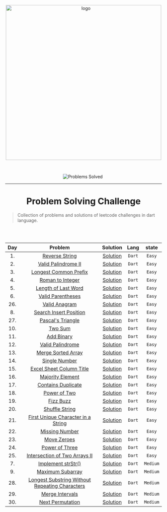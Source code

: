 <p align="center">
<a href="https://leetcode.com/MZzzNn/">
<img src="https://assets.leetcode.com/static_assets/public/webpack_bundles/images/logo-dark.e99485d9b.svg" width="500" alt="logo"></a>
</p>

[//]: # (<img src="https://badges.frapsoft.com/os/v2/open-source.svg?v=103" alt="Open Source Love">)

<br/>

<p align="center">
<img src="https://img.shields.io/badge/Problems%20Solved-30-sucess.svg" alt="Problems Solved">
<img src="https://img.shields.io/badge/Language-Dart-blue.svg" alt="">
</p>


---
<h1 align="center">Problem Solving Challenge</h1> 

> Collection of problems and solutions of leetcode challenges in dart language.


<br/><br/>                                                     


| Day |                                                             Problem                                                             |                                        Solution                                         |  Lang  |  state   |
|:---:|:-------------------------------------------------------------------------------------------------------------------------------:|:---------------------------------------------------------------------------------------:|:------:|:--------:|
| 1.  |                                 [Reverse String](https://leetcode.com/problems/reverse-string/)                                 | [Solution](https://github.com/mazen-mo7amed/30-Day-Challenge/blob/main/lib/day_1.dart)  | `Dart` |  `Easy`  |
| 2.  |                            [Valid Palindrome II](https://leetcode.com/problems/valid-palindrome-ii/)                            | [Solution](https://github.com/mazen-mo7amed/30-Day-Challenge/blob/main/lib/day_2.dart)  | `Dart` |  `Easy`  |
| 3.  |                          [Longest Common Prefix](https://leetcode.com/problems/longest-common-prefix/)                          | [Solution](https://github.com/mazen-mo7amed/30-Day-Challenge/blob/main/lib/day_3.dart)  | `Dart` |  `Easy`  |
| 4.  |                               [Roman to Integer](https://leetcode.com/problems/roman-to-integer/)                               | [Solution](https://github.com/mazen-mo7amed/30-Day-Challenge/blob/main/lib/day_4.dart)  | `Dart` |  `Easy`  |
| 5.  |                            [Length of Last Word](https://leetcode.com/problems/length-of-last-word/)                            | [Solution](https://github.com/mazen-mo7amed/30-Day-Challenge/blob/main/lib/day_5.dart)  | `Dart` |  `Easy`  |                                                                                 |                                                                                         |        |
| 6.  |                              [Valid Parentheses](https://leetcode.com/problems/valid-parentheses/)                              | [Solution](https://github.com/mazen-mo7amed/30-Day-Challenge/blob/main/lib/day_6.dart)  | `Dart` |  `Easy`  |
| 26. |                                  [Valid Anagram](https://leetcode.com/problems/valid-anagram/)                                  | [Solution](https://github.com/mazen-mo7amed/30-Day-Challenge/blob/main/lib/day_26.dart) | `Dart` |  `Easy`  |
| 8.  |                         [Search Insert Position](https://leetcode.com/problems/search-insert-position/)                         | [Solution](https://github.com/mazen-mo7amed/30-Day-Challenge/blob/main/lib/day_8.dart)  | `Dart` |  `Easy`  |
| 27. |                              [Pascal's Triangle](https://leetcode.com/problems/pascals-triangle/)                               | [Solution](https://github.com/mazen-mo7amed/30-Day-Challenge/blob/main/lib/day_27.dart) | `Dart` |  `Easy`  |
| 10. |                                        [Two Sum](https://leetcode.com/problems/two-sum/)                                        | [Solution](https://github.com/mazen-mo7amed/30-Day-Challenge/blob/main/lib/day_10.dart) | `Dart` |  `Easy`  |
| 11. |                                     [Add Binary](https://leetcode.com/problems/add-binary/)                                     | [Solution](https://github.com/mazen-mo7amed/30-Day-Challenge/blob/main/lib/day_11.dart) | `Dart` |  `Easy`  |
| 12. |                               [Valid Palindrome](https://leetcode.com/problems/valid-palindrome/)                               | [Solution](https://github.com/mazen-mo7amed/30-Day-Challenge/blob/main/lib/day_12.dart) | `Dart` |  `Easy`  |
| 13. |                             [Merge Sorted Array](https://leetcode.com/problems/merge-sorted-array/)                             | [Solution](https://github.com/mazen-mo7amed/30-Day-Challenge/blob/main/lib/day_13.dart) | `Dart` |  `Easy`  |
| 14. |                                  [Single Number](https://leetcode.com/problems/single-number/)                                  | [Solution](https://github.com/mazen-mo7amed/30-Day-Challenge/blob/main/lib/day_14.dart) | `Dart` |  `Easy`  |
| 15. |                       [Excel Sheet Column Title](https://leetcode.com/problems/excel-sheet-column-title/)                       | [Solution](https://github.com/mazen-mo7amed/30-Day-Challenge/blob/main/lib/day_15.dart) | `Dart` |  `Easy`  |
| 16. |                               [Majority Element](https://leetcode.com/problems/majority-element/)                               | [Solution](https://github.com/mazen-mo7amed/30-Day-Challenge/blob/main/lib/day_16.dart) | `Dart` |  `Easy`  |
| 17. |                             [Contains Duplicate](https://leetcode.com/problems/contains-duplicate/)                             | [Solution](https://github.com/mazen-mo7amed/30-Day-Challenge/blob/main/lib/day_17.dart) | `Dart` |  `Easy`  |
| 18. |                                   [Power of Two](https://leetcode.com/problems/power-of-two/)                                   | [Solution](https://github.com/mazen-mo7amed/30-Day-Challenge/blob/main/lib/day_18.dart) | `Dart` |  `Easy`  |
| 19. |                                      [Fizz Buzz](https://leetcode.com/problems/fizz-buzz/)                                      | [Solution](https://github.com/mazen-mo7amed/30-Day-Challenge/blob/main/lib/day_19.dart) | `Dart` |  `Easy`  |
| 20. |                                 [Shuffle String](https://leetcode.com/problems/shuffle-string/)                                 | [Solution](https://github.com/mazen-mo7amed/30-Day-Challenge/blob/main/lib/day_20.dart) | `Dart` |  `Easy`  |
| 21. |             [First Unique Character in a String](https://leetcode.com/problems/first-unique-character-in-a-string/)             | [Solution](https://github.com/mazen-mo7amed/30-Day-Challenge/blob/main/lib/day_21.dart) | `Dart` |  `Easy`  |
| 22. |                                 [Missing Number](https://leetcode.com/problems/missing-number/)                                 | [Solution](https://github.com/mazen-mo7amed/30-Day-Challenge/blob/main/lib/day_22.dart) | `Dart` |  `Easy`  |
| 23. |                                    [Move Zeroes](https://leetcode.com/problems/move-zeroes/)                                    | [Solution](https://github.com/mazen-mo7amed/30-Day-Challenge/blob/main/lib/day_23.dart) | `Dart` |  `Easy`  |
| 24. |                                 [Power of Three](https://leetcode.com/problems/power-of-three/)                                 | [Solution](https://github.com/mazen-mo7amed/30-Day-Challenge/blob/main/lib/day_24.dart) | `Dart` |  `Easy`  |
| 25. |                  [Intersection of Two Arrays II](https://leetcode.com/problems/intersection-of-two-arrays-ii/)                  | [Solution](https://github.com/mazen-mo7amed/30-Day-Challenge/blob/main/lib/day_25.dart) | `Dart` |  `Easy`  |
| 7.  |                              [Implement strStr()](https://leetcode.com/problems/implement-strstr/)                              | [Solution](https://github.com/mazen-mo7amed/30-Day-Challenge/blob/main/lib/day_7.dart)  | `Dart` | `Medium` |
| 9.  |                               [Maximum Subarray](https://leetcode.com/problems/maximum-subarray/)                               | [Solution](https://github.com/mazen-mo7amed/30-Day-Challenge/blob/main/lib/day_9.dart)  | `Dart` | `Medium` |
| 28. | [Longest Substring Without Repeating Characters](https://leetcode.com/problems/longest-substring-without-repeating-characters/) | [Solution](https://github.com/mazen-mo7amed/30-Day-Challenge/blob/main/lib/day_28.dart) | `Dart` | `Medium` |
| 29. |                                [Merge Intervals](https://leetcode.com/problems/merge-intervals/)                                | [Solution](https://github.com/mazen-mo7amed/30-Day-Challenge/blob/main/lib/day_29.dart) | `Dart` | `Medium` |
| 30. |                               [Next Permutation](https://leetcode.com/problems/next-permutation/)                               | [Solution](https://github.com/mazen-mo7amed/30-Day-Challenge/blob/main/lib/day_30.dart) | `Dart` | `Medium` |
